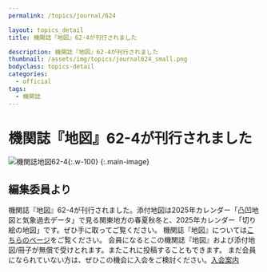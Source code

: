 ```yaml
---
permalink: /topics/journal/624

layout: topics_detail
title: 機関誌『地図』62-4が刊行されました

description: 機関誌『地図』62-4が刊行されました
thumbnail: /assets/img/topics/journal624_small.png
bodyclass: topics-detail
categories:
  - official
tags:
  - 機関誌
---
```

# 機関誌『地図』62-4が刊行されました
![機関誌地図62-4](https://jcacj.org/assets/img/topics/journal624.jpg){:.w-100}
{:.main-image}

## 編集委員より
機関誌『地図』62-4が刊行されました。添付地図は2025年カレンダー「凸凹地図と気象過去データ」で見る関東地方の春夏秋冬と、2025年カレンダー「切り絵の地図」です。ぜひ手に取ってご覧ください。
機関誌『地図』については[こちらのページ](https://jcacj.org/service.html)をご覧ください。
会員になるとこの機関誌『地図』および添付地図/冊子が無償で受けとれます。またこれに投稿することもできます。
まだ会員になられていない方は、ぜひこの機会に入会をご検討ください。[入会案内](https://jcacj.org/member.html)
